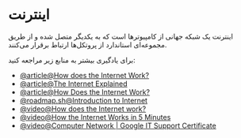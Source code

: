 # اینترنت

اینترنت یک شبکه جهانی از کامپیوترها است که به یکدیگر متصل شده و از طریق مجموعه‌ای استاندارد از پروتکل‌ها ارتباط برقرار می‌کنند.

برای یادگیری بیشتر به منابع زیر مراجعه کنید:

- [@article@How does the Internet Work?](https://cs.fyi/guide/how-does-internet-work)
- [@article@The Internet Explained](https://www.vox.com/2014/6/16/18076282/the-internet)
- [@article@How Does the Internet Work?](http://web.stanford.edu/class/msande91si/www-spr04/readings/week1/InternetWhitepaper.htm)
- [@roadmap.sh@Introduction to Internet](/guides/what-is-internet)
- [@video@How does the Internet work?](https://www.youtube.com/watch?v=x3c1ih2NJEg)
- [@video@How the Internet Works in 5 Minutes](https://www.youtube.com/watch?v=7_LPdttKXPc)
- [@video@Computer Network | Google IT Support Certificate](https://www.youtube.com/watch?v=Z_hU2zm4_S8)
